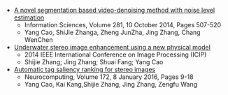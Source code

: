 * [A novel segmentation based video-denoising method with noise level estimation](https://www.sciencedirect.com/science/article/abs/pii/S0020025514005830?via%3Dihub)
  * Information Sciences, Volume 281, 10 October 2014, Pages 507-520
  * Yang Cao, ShiJie Zhanga, Zheng JunZha, Jing Zhang, Chang WenChen
* [Underwater stereo image enhancement using a new physical model](https://ieeexplore.ieee.org/document/7026097)
  * 2014 IEEE International Conference on Image Processing (ICIP)
  * Shijie Zhang; Jing Zhang; Shuai Fang; Yang Cao
* [Automatic tag saliency ranking for stereo images](https://www.sciencedirect.com/science/article/abs/pii/S0925231215006049)
  * Neurocomputing, Volume 172, 8 January 2016, Pages 9-18
  * Yang Cao, Kai Kang,Shijie Zhang, Jing Zhang, Zengfu Wang

